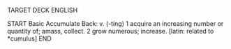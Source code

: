 TARGET DECK
ENGLISH

START
Basic
Accumulate
Back: v. (-ting) 1 acquire an increasing number or quantity of; amass, collect. 2 grow numerous; increase. [latin: related to *cumulus]
END
